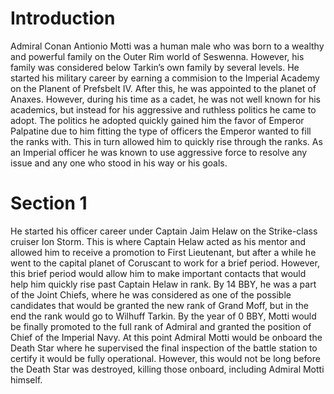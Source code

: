 # Introduction

Admiral Conan Antionio Motti was a human male who was born to a wealthy and powerful family on the Outer Rim world of Seswenna.
However, his family was considered below Tarkin’s own family by several levels.
He started his military career by earning a commision to the Imperial Academy on the Planent of Prefsbelt IV.
After this, he was appointed to the planet of Anaxes.
However, during his time as a cadet, he was not well known for his academics, but instead for his aggressive and ruthless politics he came to adopt.
The politics he adopted quickly gained him the favor of Emperor Palpatine due to him fitting the type of officers the Emperor wanted to fill the ranks with.
This in turn allowed him to quickly rise through the ranks.
As an Imperial officer he was known to use aggressive force to resolve any issue and any one who stood in his way or his goals.

# Section 1

He started his officer career under Captain Jaim Helaw on the Strike-class cruiser Ion Storm.
This is where Captain Helaw acted as his mentor and allowed him to receive a promotion to First Lieutenant, but after a while he went to the capital planet of Coruscant to work for a brief period.
However, this brief period would allow him to make important contacts that would help him quickly rise past Captain Helaw in rank.
By 14 BBY, he was a part of the Joint Chiefs, where he was considered as one of the possible candidates that would be granted the new rank of Grand Moff, but in the end the rank would go to Wilhuff Tarkin.
By the year of 0 BBY, Motti would be finally promoted to the full rank of Admiral and granted the position of Chief of the Imperial Navy.
At this point Admiral Motti would be onboard the Death Star where he supervised the final inspection of the battle station to certify it would be fully operational.
However, this would not be long before the Death Star was destroyed, killing those onboard, including Admiral Motti himself.
